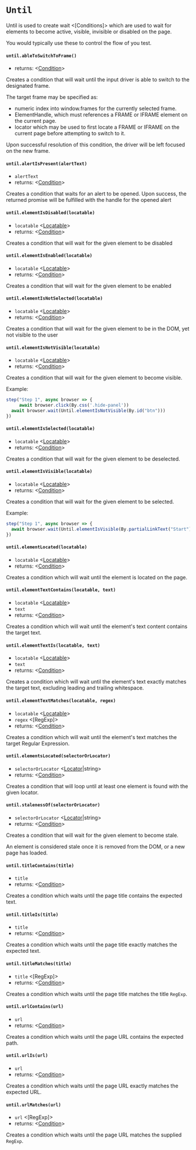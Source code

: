 # `Until`

Until is used to create wait <[Conditions]> which are used to wait for elements to become active, visible, invisible or disabled on the page.

You would typically use these to control the flow of you test.

#### `until.ableToSwitchToFrame()`
* returns: <[Condition]> 

Creates a condition that will wait until the input driver is able to switch to the designated frame.

The target frame may be specified as:
- numeric index into window.frames for the currently selected frame.
- ElementHandle, which must references a FRAME or IFRAME element on the current page.
- locator which may be used to first locate a FRAME or IFRAME on the current page before attempting to switch to it.

Upon successful resolution of this condition, the driver will be left focused on the new frame.

#### `until.alertIsPresent(alertText)`
* `alertText` <string>  
* returns: <[Condition]> 

Creates a condition that waits for an alert to be opened. Upon success, the returned promise will be fulfilled with the handle for the opened alert

#### `until.elementIsDisabled(locatable)`
* `locatable` <[Locatable]>  
* returns: <[Condition]> 

Creates a condition that will wait for the given element to be disabled

#### `until.elementIsEnabled(locatable)`
* `locatable` <[Locatable]>  
* returns: <[Condition]> 

Creates a condition that will wait for the given element to be enabled

#### `until.elementIsNotSelected(locatable)`
* `locatable` <[Locatable]>  
* returns: <[Condition]> 

Creates a condition that will wait for the given element to be in the DOM, yet not visible to the user

#### `until.elementIsNotVisible(locatable)`
* `locatable` <[Locatable]>  
* returns: <[Condition]> 

Creates a condition that will wait for the given element to become visible.

Example:
```typescript
step("Step 1", async browser => {
	 await browser.click(By.css('.hide-panel'))
  await browser.wait(Until.elementIsNotVisible(By.id("btn")))
})
```

#### `until.elementIsSelected(locatable)`
* `locatable` <[Locatable]>  
* returns: <[Condition]> 

Creates a condition that will wait for the given element to be deselected.

#### `until.elementIsVisible(locatable)`
* `locatable` <[Locatable]>  
* returns: <[Condition]> 

Creates a condition that will wait for the given element to be selected.

Example:
```typescript
step("Step 1", async browser => {
  await browser.wait(Until.elementIsVisible(By.partialLinkText("Start")))
})
```

#### `until.elementLocated(locatable)`
* `locatable` <[Locatable]>  
* returns: <[Condition]> 

Creates a condition which will wait until the element is located on the page.

#### `until.elementTextContains(locatable, text)`
* `locatable` <[Locatable]>  
* `text` <string>  
* returns: <[Condition]> 

Creates a condition which will wait until the element's text content contains the target text.

#### `until.elementTextIs(locatable, text)`
* `locatable` <[Locatable]>  
* `text` <string>  
* returns: <[Condition]> 

Creates a condition which will wait until the element's text exactly matches the target text, excluding leading and trailing whitespace.

#### `until.elementTextMatches(locatable, regex)`
* `locatable` <[Locatable]>  
* `regex` <[RegExp]>  
* returns: <[Condition]> 

Creates a condition which will wait until the element's text matches the target Regular Expression.

#### `until.elementsLocated(selectorOrLocator)`
* `selectorOrLocator` <[Locator]|string>  
* returns: <[Condition]> 

Creates a condition that will loop until at least one element is found with the given locator.

#### `until.stalenessOf(selectorOrLocator)`
* `selectorOrLocator` <[Locator]|string>  
* returns: <[Condition]> 

Creates a condition that will wait for the given element to become stale.

An element is considered stale once it is removed from the DOM, or a new page has loaded.

#### `until.titleContains(title)`
* `title` <string>  
* returns: <[Condition]> 

Creates a condition which waits until the page title contains the expected text.

#### `until.titleIs(title)`
* `title` <string>  
* returns: <[Condition]> 

Creates a condition which waits until the page title exactly matches the expected text.

#### `until.titleMatches(title)`
* `title` <[RegExp]>  
* returns: <[Condition]> 

Creates a condition which waits until the page title matches the title `RegExp`.

#### `until.urlContains(url)`
* `url` <string>  
* returns: <[Condition]> 

Creates a condition which waits until the page URL contains the expected path.

#### `until.urlIs(url)`
* `url` <string>  
* returns: <[Condition]> 

Creates a condition which waits until the page URL exactly matches the expected URL.

#### `until.urlMatches(url)`
* `url` <[RegExp]>  
* returns: <[Condition]> 

Creates a condition which waits until the page URL matches the supplied `RegExp`.


[Condition]: api/Condition.md#condition
[Locatable]: api/Interfaces.md#locatable
[Locator]: api/Locator.md#locator